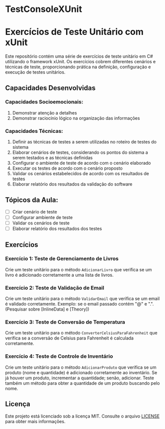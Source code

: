 # TestConsoleXUnit

# Exercícios de Teste Unitário com xUnit

Este repositório contém uma série de exercícios de teste unitário em C# utilizando o framework xUnit. Os exercícios cobrem diferentes cenários e técnicas de teste, proporcionando prática na definição, configuração e execução de testes unitários.

## Capacidades Desenvolvidas

### Capacidades Socioemocionais:
1. Demonstrar atenção a detalhes
2. Demonstrar raciocínio lógico na organização das informações

### Capacidades Técnicas:
1. Definir as técnicas de testes a serem utilizadas no roteiro de testes do sistema
2. Elaborar cenários de testes, considerando os pontos do sistema a serem testados e as técnicas definidas
3. Configurar o ambiente de teste de acordo com o cenário elaborado
4. Executar os testes de acordo com o cenário proposto
5. Validar os cenários estabelecidos de acordo com os resultados de testes
6. Elaborar relatório dos resultados da validação do software

## Tópicos da Aula:
- [ ] Criar cenário de teste
- [ ] Configurar ambiente de teste
- [ ] Validar os cenários de teste
- [ ] Elaborar relatório dos resultados dos testes

## Exercícios

### Exercício 1: Teste de Gerenciamento de Livros
Crie um teste unitário para o método `AdicionarLivro` que verifica se um livro é adicionado corretamente a uma lista de livros.

### Exercício 2: Teste de Validação de Email
Crie um teste unitário para o método `ValidarEmail` que verifica se um email é validado corretamente. Exemplo: se o email passado contém "@" e ".". (Pesquisar sobre [InlineData] e [Theory])

### Exercício 3: Teste de Conversão de Temperatura
Crie um teste unitário para o método `ConverterCelsiusParaFahrenheit` que verifica se a conversão de Celsius para Fahrenheit é calculada corretamente.

### Exercício 4: Teste de Controle de Inventário
Crie um teste unitário para o método `AdicionarProduto` que verifica se um produto (nome e quantidade) é adicionado corretamente ao inventário. Se já houver um produto, incrementar a quantidade; senão, adicionar. Teste também um método para obter a quantidade de um produto buscando pelo nome.

## Licença

Este projeto está licenciado sob a licença MIT. Consulte o arquivo [LICENSE](LICENSE) para obter mais informações.
